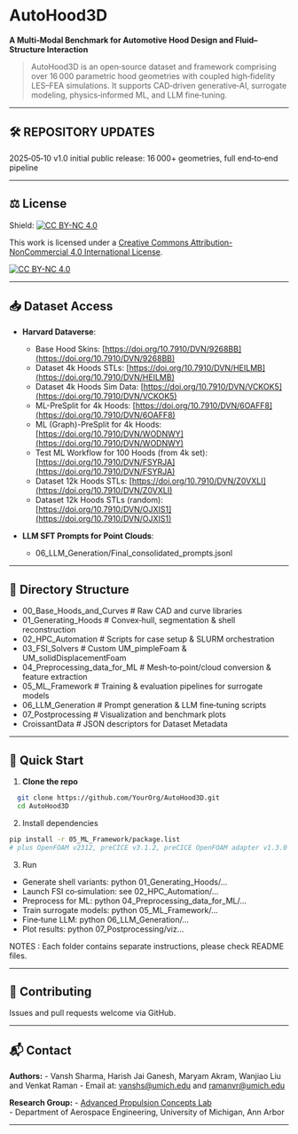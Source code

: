 # AutoHood3D

**A Multi‑Modal Benchmark for Automotive Hood Design and Fluid–Structure Interaction**

> AutoHood3D is an open‑source dataset and framework comprising over 16 000 parametric hood geometries with coupled high‑fidelity LES–FEA simulations. 
It supports CAD‑driven generative‑AI, surrogate modeling, physics‑informed ML, and LLM fine‑tuning. 

---

## 🛠️ REPOSITORY UPDATES
2025‑05‑10 v1.0 initial public release: 16 000+ geometries, full end‑to‑end pipeline

---

##  ⚖️ License

Shield: [![CC BY-NC 4.0][cc-by-nc-shield]][cc-by-nc]

This work is licensed under a
[Creative Commons Attribution-NonCommercial 4.0 International License][cc-by-nc].

[![CC BY-NC 4.0][cc-by-nc-image]][cc-by-nc]

[cc-by-nc]: https://creativecommons.org/licenses/by-nc/4.0/
[cc-by-nc-image]: https://licensebuttons.net/l/by-nc/4.0/88x31.png
[cc-by-nc-shield]: https://img.shields.io/badge/License-CC%20BY--NC%204.0-lightgrey.svg

---

## 📥 Dataset Access

- **Harvard Dataverse**: 
	- Base Hood Skins:  [https://doi.org/10.7910/DVN/9268BB](https://doi.org/10.7910/DVN/9268BB) 
	- Dataset 4k Hoods STLs: [https://doi.org/10.7910/DVN/HEILMB](https://doi.org/10.7910/DVN/HEILMB)    
	- Dataset 4k Hoods Sim Data: [https://doi.org/10.7910/DVN/VCKOK5](https://doi.org/10.7910/DVN/VCKOK5)  
	- ML-PreSplit for 4k Hoods: [https://doi.org/10.7910/DVN/6OAFF8](https://doi.org/10.7910/DVN/6OAFF8)  
	- ML (Graph)-PreSplit for 4k Hoods: [https://doi.org/10.7910/DVN/WODNWY](https://doi.org/10.7910/DVN/WODNWY)
	- Test ML Workflow for 100 Hoods (from 4k set): [https://doi.org/10.7910/DVN/FSYRJA](https://doi.org/10.7910/DVN/FSYRJA)
	- Dataset 12k Hoods STLs: [https://doi.org/10.7910/DVN/Z0VXLI](https://doi.org/10.7910/DVN/Z0VXLI) 
	- Dataset 12k Hoods STLs (random): [https://doi.org/10.7910/DVN/OJXIS1](https://doi.org/10.7910/DVN/OJXIS1) 
	 

- **LLM SFT Prompts for Point Clouds**:
	 - 06_LLM_Generation/Final_consolidated_prompts.jsonl
---

## 📂 Directory Structure

- 00_Base_Hoods_and_Curves # Raw CAD and curve libraries
- 01_Generating_Hoods # Convex‐hull, segmentation & shell reconstruction
- 02_HPC_Automation # Scripts for case setup & SLURM orchestration
- 03_FSI_Solvers # Custom UM_pimpleFoam & UM_solidDisplacementFoam
- 04_Preprocessing_data_for_ML # Mesh‐to‐point/cloud conversion & feature extraction
- 05_ML_Framework # Training & evaluation pipelines for surrogate models
- 06_LLM_Generation # Prompt generation & LLM fine‑tuning scripts
- 07_Postprocessing # Visualization and benchmark plots
- CroissantData # JSON descriptors for Dataset Metadata

---

## 🚀 Quick Start

1. **Clone the repo**  
 ```bash
   git clone https://github.com/YourOrg/AutoHood3D.git
   cd AutoHood3D
```

2. Install dependencies

 ```bash
 pip install -r 05_ML_Framework/package.list
# plus OpenFOAM v2312, preCICE v3.1.2, preCICE OpenFOAM adapter v1.3.0
```

3. Run 
- Generate shell variants: python 01_Generating_Hoods/...
- Launch FSI co‑simulation: see 02_HPC_Automation/...
- Preprocess for ML: python 04_Preprocessing_data_for_ML/...
- Train surrogate models: python 05_ML_Framework/...
- Fine‑tune LLM: python 06_LLM_Generation/...
- Plot results: python 07_Postprocessing/viz...

NOTES :
Each folder contains separate instructions, please check README files. 

---

## 🤝 Contributing
Issues and pull requests welcome via GitHub.

---

## 📬 Contact
**Authors:** 
    - Vansh Sharma, Harish Jai Ganesh, Maryam Akram, Wanjiao Liu and Venkat Raman
    - Email at: vanshs@umich.edu and ramanvr@umich.edu

**Research Group:**
    - [Advanced Propulsion Concepts Lab](https://sites.google.com/umich.edu/apcl/home?authuser=0)  
    - Department of Aerospace Engineering, University of Michigan, Ann Arbor

---





